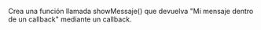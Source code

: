 Crea una función llamada showMessaje() que devuelva "Mi mensaje dentro de un callback" mediante un callback.
